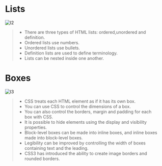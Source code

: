 # Lists 


![I2](https://www.jotform.com/blog/wp-content/uploads/2018/08/to-do-list-compressor.jpg)

> - There are three types of HTML lists: ordered,unordered and definition.
> - Ordered lists use numbers.
> - Unordered lists use bullets.
> - Definition lists are used to define terminology.
> - Lists can be nested inside one another.





# Boxes 
![I3](https://cdn03.boxcdn.net/sites/default/files/box_default_og_sharing_image/box-social.jpg)



> - CSS treats each HTML element as if it has its own box.
> - You can use CSS to control the dimensions of a box.
> - You can also control the borders, margin and padding for each box with CSS.
> - It is possible to hide elements using the display and visibility properties.
> - Block-level boxes can be made into inline boxes, and inline boxes made into block-level boxes.
> - Legibility can be improved by controlling the width of boxes containing text and the leading.
> - CSS3 has introduced the ability to create image borders and rounded borders.